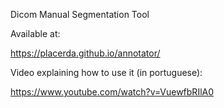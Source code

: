 Dicom Manual Segmentation Tool

Available at:

https://placerda.github.io/annotator/

Video explaining how to use it (in portuguese):

https://www.youtube.com/watch?v=VuewfbRIlA0